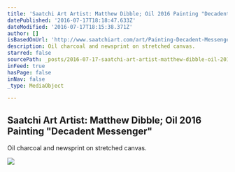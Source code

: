 ```yaml
---
title: 'Saatchi Art Artist: Matthew Dibble; Oil 2016 Painting "Decadent Messenger"'
datePublished: '2016-07-17T18:18:47.633Z'
dateModified: '2016-07-17T18:15:38.371Z'
author: []
isBasedOnUrl: 'http://www.saatchiart.com/art/Painting-Decadent-Messenger/185414/2909611/view'
description: Oil charcoal and newsprint on stretched canvas.
starred: false
sourcePath: _posts/2016-07-17-saatchi-art-artist-matthew-dibble-oil-2016-painting-decad.md
inFeed: true
hasPage: false
inNav: false
_type: MediaObject

---
```

<article style=""><h1>Saatchi Art Artist: Matthew Dibble; Oil 2016 Painting "Decadent Messenger"</h1><p>Oil charcoal and newsprint on stretched canvas.</p><img src="http://saimg-a.akamaihd.net/saatchi/185414/art/3100217/2170108-GENGNWYJ-7.jpg" /></article>